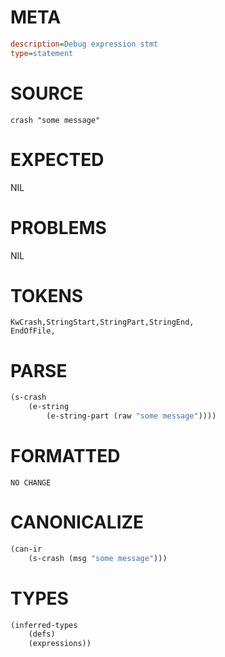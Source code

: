 # META
~~~ini
description=Debug expression stmt
type=statement
~~~
# SOURCE
~~~roc
crash "some message"
~~~
# EXPECTED
NIL
# PROBLEMS
NIL
# TOKENS
~~~zig
KwCrash,StringStart,StringPart,StringEnd,
EndOfFile,
~~~
# PARSE
~~~clojure
(s-crash
	(e-string
		(e-string-part (raw "some message"))))
~~~
# FORMATTED
~~~roc
NO CHANGE
~~~
# CANONICALIZE
~~~clojure
(can-ir
	(s-crash (msg "some message")))
~~~
# TYPES
~~~clojure
(inferred-types
	(defs)
	(expressions))
~~~
